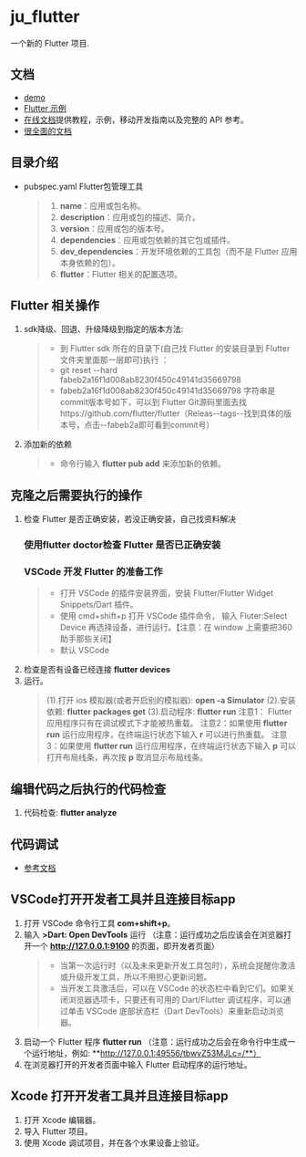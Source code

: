 # ju_flutter
一个新的 Flutter 项目.

## 文档
- [demo](https://flutter.dev/docs/get-started/codelab)
- [Flutter 示例](https://flutter.dev/docs/cookbook)
- [在线文档](https://flutter.dev/docs)提供教程，示例，移动开发指南以及完整的 API 参考。
- [很全面的文档](https://github.com/flutterchina/flutter-in-action/blob/master/docs/SUMMARY.md)

## 目录介绍
* pubspec.yaml Flutter包管理工具
    >1. **name**：应用或包名称。
    >2. **description**：应用或包的描述、简介。
    >3. **version**：应用或包的版本号。
    >4. **dependencies**：应用或包依赖的其它包或插件。
    >5. **dev_dependencies**：开发环境依赖的工具包（而不是 Flutter 应用本身依赖的包）。
    >6. **flutter**：Flutter 相关的配置选项。

## Flutter 相关操作
1. sdk降级、回退、升级降级到指定的版本方法:
    >* 到 Flutter sdk 所在的目录下(自己找 Flutter 的安装目录到 Flutter 文件夹里面那一层即可)执行 ：
    >* git reset --hard fabeb2a16f1d008ab8230f450c49141d35669798
    >* fabeb2a16f1d008ab8230f450c49141d35669798 字符串是commit版本号如下，可以到 Flutter Git源码里面去找https://github.com/flutter/flutter（Releas--tags--找到具体的版本号，点击--fabeb2a即可看到commit号）
2. 添加新的依赖
    >* 命令行输入 **flutter pub add** 来添加新的依赖。

## 克隆之后需要执行的操作
1. 检查 Flutter 是否正确安装，若没正确安装，自己找资料解决
    ### 使用**flutter doctor**检查 Flutter 是否已正确安装
    ### VSCode 开发 Flutter 的准备工作
    >* 打开 VSCode 的插件安装界面，安装 Flutter/Flutter Widget Snippets/Dart 插件。
    >* 使用 cmd+shift+p 打开 VSCode 插件命令， 输入 Fluter:Select Device 再选择设备，进行运行。【注意：在 window 上需要把360助手那些关闭】
    >* 默认 VSCode 
2. 检查是否有设备已经连接
  **flutter devices**
3. 运行。<br>
    >(1).打开 ios 模拟器(或者开启别的模拟器): **open -a Simulator**
    >(2).安装依赖: **flutter packages get**
    >(3).启动程序: **flutter run**
    >注意1： Flutter 应用程序只有在调试模式下才能被热重载。
    >注意2：如果使用  **flutter run** 运行应用程序，在终端运行状态下输入 **r** 可以进行热重载。
    >注意3：如果使用  **flutter run** 运行应用程序，在终端运行状态下输入 **p** 可以打开布局线条，再次按 **p** 取消显示布局线条。

## 编辑代码之后执行的代码检查
1. 代码检查: **flutter analyze**

## 代码调试
- [参考文档](https://github.com/flutterchina/flutter-in-action/blob/master/docs/chapter2/flutter_app_debug.md)

## VSCode打开开发者工具并且连接目标app
1. 打开 VSCode 命令行工具 **com+shift+p**。
2. 输入 **>Dart: Open DevTools** 运行 （注意：运行成功之后应该会在浏览器打开一个 **http://127.0.0.1:9100** 的页面，即开发者页面）
    >* 当第一次运行时（以及未来更新开发工具包时），系统会提醒你激活或升级开发工具，所以不用担心更新问题。
    >* 当开发工具激活后，可以在 VSCode 的状态栏中看到它们。如果关闭浏览器选项卡，只要还有可用的 Dart/Flutter 调试程序，可以通过单击 VSCode 底部状态栏（Dart DevTools）来重新启动浏览器。
3. 启动一个 Flutter 程序 **flutter run** （注意：运行成功之后会在命令行中生成一个运行地址，例如: **http://127.0.0.1:49556/tbwvZ53MJLc=/**）
4. 在浏览器打开的开发者页面中输入 Flutter 启动程序的运行地址。

## Xcode 打开开发者工具并且连接目标app
1. 打开 Xcode 编辑器。
2. 导入 Flutter 项目。
3. 使用 Xcode 调试项目，并在各个水果设备上验证。
